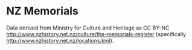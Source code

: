 NZ Memorials
===========

Data derived from Ministry for Culture and Heritage as CC BY-NC http://www.nzhistory.net.nz/culture/the-memorials-register (specifically http://www.nzhistory.net.nz/locations.kml).
